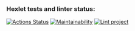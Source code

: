 ### Hexlet tests and linter status:
[![Actions Status](https://github.com/Seryiza/php-project-lvl1/workflows/hexlet-check/badge.svg)](https://github.com/Seryiza/php-project-lvl1/actions)
[![Maintainability](https://api.codeclimate.com/v1/badges/4c46ba6c790d5156278d/maintainability)](https://codeclimate.com/github/Seryiza/php-project-lvl1/maintainability)
[![Lint project](https://github.com/Seryiza/php-project-lvl1/actions/workflows/lint.yml/badge.svg)](https://github.com/Seryiza/php-project-lvl1/actions/workflows/lint.yml)
